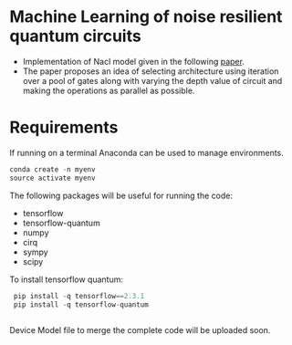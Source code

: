 # Machine Learning of noise resilient quantum circuits
* Implementation of Nacl model given in the following [paper](https://arxiv.org/pdf/1805.09337.pdf).
* The paper  proposes an idea of selecting architecture using iteration over a pool of gates along with varying the depth value of circuit and making the operations as parallel as possible.

# Requirements
If running on a terminal Anaconda can be used to manage environments.

```javascript
conda create -n myenv
source activate myenv
```
The following packages will be useful for running the code:
* tensorflow 
* tensorflow-quantum
* numpy
* cirq
* sympy
* scipy

To install tensorflow quantum:
```javascript
 pip install -q tensorflow==2.3.1
 pip install -q tensorflow-quantum
 
```

Device Model file to merge the complete code will be uploaded soon.

